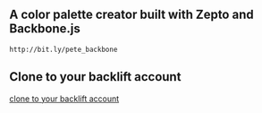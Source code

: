 ## A color palette creator built with Zepto and Backbone.js


    http://bit.ly/pete_backbone


## Clone to your backlift account

[clone to your backlift account](https://www.backlift.com/backlift/dropbox/create?template=github.com/pbrumm/nss_backbone&appname=nssbackbone)
